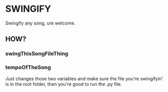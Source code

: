 # SWINGIFY
 Swingify any song, ure welcome.

## HOW?
### swingThisSongFileThing
### tempoOfTheSong

Just changes those two variables 
and make sure the file you're swingifyin' is in the root folder, 
then you're good to run the .py file.
